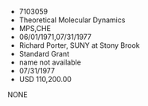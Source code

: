* 7103059
* Theoretical Molecular Dynamics
* MPS,CHE
* 06/01/1971,07/31/1977
* Richard Porter, SUNY at Stony Brook
* Standard Grant
*   name not available
* 07/31/1977
* USD 110,200.00

NONE